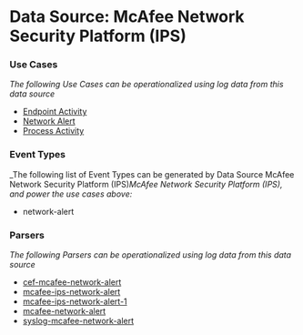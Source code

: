 Data Source: McAfee Network Security Platform (IPS)
===================================================

### Use Cases

_The following Use Cases can be operationalized using log data from this data source_

* [Endpoint Activity](usecase_endpoint_activity.md)
* [Network Alert](usecase_network_alert.md)
* [Process Activity](usecase_process_activity.md)


### Event Types

_The following list of Event Types can be generated by Data Source McAfee Network Security Platform (IPS)_McAfee Network Security Platform (IPS), and power the use cases above:_

- network-alert


### Parsers

_The following Parsers can be operationalized using log data from this data source_

* [cef-mcafee-network-alert](parserContent_cef-mcafee-network-alert.md)
* [mcafee-ips-network-alert](parserContent_mcafee-ips-network-alert.md)
* [mcafee-ips-network-alert-1](parserContent_mcafee-ips-network-alert-1.md)
* [mcafee-network-alert](parserContent_mcafee-network-alert.md)
* [syslog-mcafee-network-alert](parserContent_syslog-mcafee-network-alert.md)
